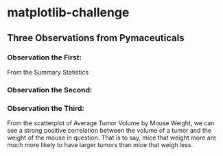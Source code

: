 # matplotlib-challenge

## Three Observations  from Pymaceuticals

### Observation the First:
From the Summary Statistics

### Observation the Second:

### Observation the Third:
From the scatterplot of Average Tumor Volume by Mouse Weight, we can see a strong positive correlation between the volume of a tumor and the weight of the mouse in question. That is to say, mice that weight more are much more likely to have larger tumors than mice that weigh less.
